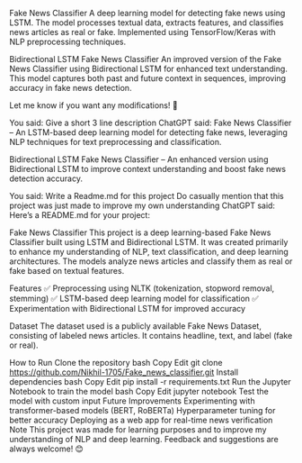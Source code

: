 
Fake News Classifier
A deep learning model for detecting fake news using LSTM. The model processes textual data, extracts features, and classifies news articles as real or fake. Implemented using TensorFlow/Keras with NLP preprocessing techniques.

Bidirectional LSTM Fake News Classifier
An improved version of the Fake News Classifier using Bidirectional LSTM for enhanced text understanding. This model captures both past and future context in sequences, improving accuracy in fake news detection.

Let me know if you want any modifications! 🚀







You said:
Give a short 3 line description
ChatGPT said:
Fake News Classifier – An LSTM-based deep learning model for detecting fake news, leveraging NLP techniques for text preprocessing and classification.

Bidirectional LSTM Fake News Classifier – An enhanced version using Bidirectional LSTM to improve context understanding and boost fake news detection accuracy.

You said:
Write a Readme.md for this project 
Do casually mention that this project was just made to improve my own understanding 
ChatGPT said:
Here’s a README.md for your project:

Fake News Classifier
This project is a deep learning-based Fake News Classifier built using LSTM and Bidirectional LSTM. It was created primarily to enhance my understanding of NLP, text classification, and deep learning architectures. The models analyze news articles and classify them as real or fake based on textual features.

Features
✅ Preprocessing using NLTK (tokenization, stopword removal, stemming)
✅ LSTM-based deep learning model for classification
✅ Experimentation with Bidirectional LSTM for improved accuracy

Dataset
The dataset used is a publicly available Fake News Dataset, consisting of labeled news articles. It contains headline, text, and label (fake or real).

How to Run
Clone the repository
bash
Copy
Edit
git clone https://github.com/Nikhil-1705/Fake_news_classifier.git
Install dependencies
bash
Copy
Edit
pip install -r requirements.txt
Run the Jupyter Notebook to train the model
bash
Copy
Edit
jupyter notebook
Test the model with custom input
Future Improvements
Experimenting with transformer-based models (BERT, RoBERTa)
Hyperparameter tuning for better accuracy
Deploying as a web app for real-time news verification
Note
This project was made for learning purposes and to improve my understanding of NLP and deep learning. Feedback and suggestions are always welcome! 😊
